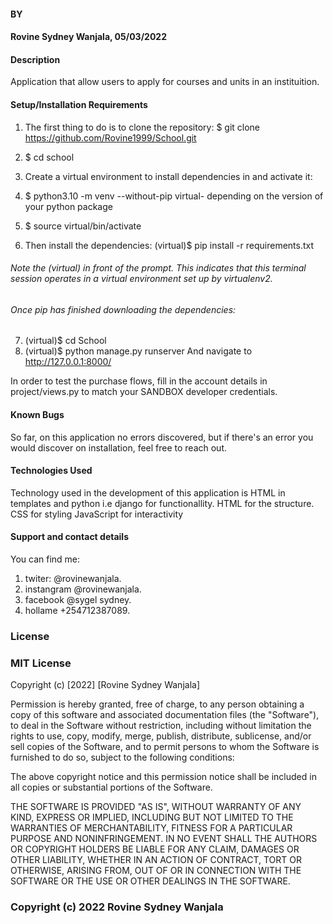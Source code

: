 #### BY

#### Rovine Sydney Wanjala, 05/03/2022

#### Description

Application that allow users to apply for courses and units in an instituition.

#### Setup/Installation Requirements

1. The first thing to do is to clone the repository: $ git clone https://github.com/Rovine1999/School.git
2. $ cd school
3. Create a virtual environment to install dependencies in and activate it:

4. $ python3.10 -m venv --without-pip virtual- depending on the version of your python package
5. $ source virtual/bin/activate
6. Then install the dependencies: (virtual)$ pip install -r requirements.txt

###### Note the (virtual) in front of the prompt. This indicates that this terminal session operates in a virtual environment set up by virtualenv2.

###### Once pip has finished downloading the dependencies:

7. (virtual)$ cd School
8. (virtual)$ python manage.py runserver
   And navigate to http://127.0.0.1:8000/

In order to test the purchase flows, fill in the account details in project/views.py to match your SANDBOX developer credentials.

#### Known Bugs

So far, on this application no errors discovered, but if there's an error you would discover on installation, feel free to reach out.

#### Technologies Used

Technology used in the development of this application is HTML in templates and python i.e
django for functionallity.
HTML for the structure.
CSS for styling
JavaScript for interactivity

#### Support and contact details

You can find me:

1. twiter: @rovinewanjala.
2. instangram @rovinewanjala.
3. facebook @sygel sydney.
4. hollame +254712387089.

### License

### MIT License

Copyright (c) [2022] [Rovine Sydney Wanjala]

Permission is hereby granted, free of charge, to any person obtaining a copy of this software and associated documentation files (the "Software"), to deal in the Software without restriction, including without limitation the rights to use, copy, modify, merge, publish, distribute, sublicense, and/or sell copies of the Software, and to permit persons to whom the Software is furnished to do so, subject to the following conditions:

The above copyright notice and this permission notice shall be included in all copies or substantial portions of the Software.

THE SOFTWARE IS PROVIDED "AS IS", WITHOUT WARRANTY OF ANY KIND, EXPRESS OR IMPLIED, INCLUDING BUT NOT LIMITED TO THE WARRANTIES OF MERCHANTABILITY, FITNESS FOR A PARTICULAR PURPOSE AND NONINFRINGEMENT. IN NO EVENT SHALL THE AUTHORS OR COPYRIGHT HOLDERS BE LIABLE FOR ANY CLAIM, DAMAGES OR OTHER LIABILITY, WHETHER IN AN ACTION OF CONTRACT, TORT OR OTHERWISE, ARISING FROM, OUT OF OR IN CONNECTION WITH THE SOFTWARE OR THE USE OR OTHER DEALINGS IN THE SOFTWARE.

### Copyright (c) 2022 Rovine Sydney Wanjala
